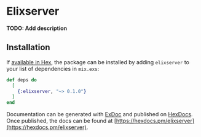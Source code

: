 # Elixserver

**TODO: Add description**

## Installation

If [available in Hex](https://hex.pm/docs/publish), the package can be installed
by adding `elixserver` to your list of dependencies in `mix.exs`:

```elixir
def deps do
  [
    {:elixserver, "~> 0.1.0"}
  ]
end
```

Documentation can be generated with [ExDoc](https://github.com/elixir-lang/ex_doc)
and published on [HexDocs](https://hexdocs.pm). Once published, the docs can
be found at [https://hexdocs.pm/elixserver](https://hexdocs.pm/elixserver).

